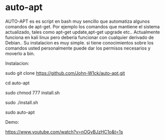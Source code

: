 # auto-apt
AUTO-APT es es script en bash muy sencillo que automatiza algunos comandos de apt-get. Por ejemplo los comandos que mantiene el sistema actualizado, tales como apt-get update,apt-get upgrade etc..
Actualmente funciona en kali linux pero debería funcionar con cualquier derivado de Debian.. Su instalacion es muy simple. si tiene conocimientos sobre los comandos usted personalmente puede dar los permisos necesarios y moverlo a bin.

Instalacion:

sudo git clone https://github.com/John-W1ck/auto-apt.git

cd auto-apt

sudo chmod 777 install.sh

sudo ./install.sh

sudo auto-apt

Demo:

https://www.youtube.com/watch?v=nOGyBJzHC1o&t=1s
